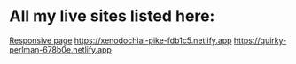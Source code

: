 # All my live sites listed here:

[Responsive page](https://epic-lumiere-c0e0c5.netlify.app)
https://xenodochial-pike-fdb1c5.netlify.app
https://quirky-perlman-678b0e.netlify.app
